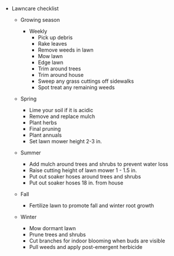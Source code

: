 - Lawncare checklist
  - Growing season
    - Weekly
      - Pick up debris
      - Rake leaves
      - Remove weeds in lawn
      - Mow lawn
      - Edge lawn
      - Trim around trees
      - Trim around house
      - Sweep any grass cuttings off sidewalks
      - Spot treat any remaining weeds
  
  - Spring
    - Lime your soil if it is acidic
    - Remove and replace mulch
    - Plant herbs
    - Final pruning
    - Plant annuals
    - Set lawn mower height 2-3 in.
  - Summer
    - Add mulch around trees and shrubs to prevent water loss
    - Raise cutting height of lawn mower 1 - 1.5 in.
    - Put out soaker hoses around trees and shrubs
    - Put out soaker hoses 18 in. from house
  - Fall
    - Fertilize lawn to promote fall and winter root growth
  - Winter
    - Mow dormant lawn
    - Prune trees and shrubs
    - Cut branches for indoor blooming when buds are visible
    - Pull weeds and apply post-emergent herbicide